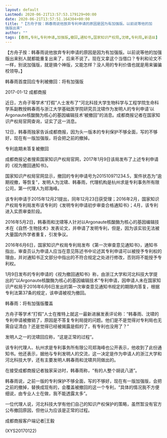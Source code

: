 ```yaml
---
layout: default
Lastmod: 2020-06-21T13:57:53.179129+00:00
date: 2020-06-21T13:57:51.164304+00:00
title: "【方舟子按：韩春雨说他放弃专利申请的原因是因为有加强版。以前说等他的加
强版出来"
author: ""
tags: [春雨,专利,专利申请,加强版,撤回,通知书,国家知识产权局,沈啸,专利局,新语丝]
---
```


【方舟子按：韩春雨说他放弃专利申请的原因是因为有加强版。以前说等他的加强版出来别人就都能重复出来了，后来不说了。现在又拿这个当借口？专利和论文不一样，别说加强版，就是搞个神版，又能怎样？没人用的专利价值也就是用来骗骗校领导。】

韩春雨首度回应专利被撤回：将有加强版

2017-01-12 成都商报

近日，方舟子等学术“打假”人士发布了“河北科技大学生物科学与工程学院生命科学系副教授韩春雨与浙江大学基础医学院研究员沈啸作为发明人的专利申请‘以Argonaute核酸酶为核心的基因编辑技术’被撤回”的消息。成都商报记者在国家知识产权局官网查询，证实了这一消息。

12日，韩春雨独家告诉成都商报，因为头一版本的专利保护不够全面，写的不够好，现在有一版加强版，将会把之前的撤掉。

专利逾期未答复被撤回

成都商报记者搜索国家知识产权局官网，2017年1月9日该局发布了上述专利申请的《视为撤回通知书》。

国家知识产权局官网显示，撤回的专利申请号为201510971234.5，案件状态为“逾期视撤，等恢复”，发明人为沈啸、韩春雨，代理机构是杭州求是专利事务所有限公司，第一代理人为郑海峰。

该专利申请于2015年12月21提出，同年12月23日获受理；2016年2月，国家知识产权局专利局发布该专利的《发明专利申请初步审查合格通知书》；4月，该专利进入实质审查阶段。

2016年5月2日，韩春雨和沈啸等人针对以Argonaute核酸酶为核心的基因编辑技术在《自然-生物技术》发表论文，并申请了发明专利，但是，因为该实验无法被大量国内外学者重复，引发争议。

2016年6月6日，国家知识产权局专利局发布《第一次审查意见通知书》，通知书指出，审查员认为申请人应当在意见陈述书中论述其专利申请可以被授予专利权的理由，并对通知书正文部分中指出的不符合规定之处进行修改，否则将不能授予专利权。

1月9日发布的专利申请的《视为撤回通知书》称，由浙江大学和河北科技大学提出的“以Argonaute核酸酶为核心的基因编辑技术”专利申请，因申请人未在国家知识产权局于2016年6月6日发出的第一次审查意见通知书规定的期限内答复，根据专利法第37条的规定，该申请被视为撤回。

韩春雨：将有加强版覆盖

方舟子等学术“打假”人士在推特上就这一最新进展发表评论称：“韩春雨、沈啸的专利申请被撤销了，原因是不答复专利局提的问题。他们是不是觉得对专利局也无需自证清白？还是觉得已经被揭露是假的了，有专利也没用了？”

发明人之一的沈啸回应称，“这是正常的过程”。

该专利代理人、杭州求是专利事务所有限公司郑海峰也公开表示，他收到了此份通知书。他还表示，据他与专利发明人的交流，这一决定是作为申请人的浙江大学和河北科技大学，还有主要发明人韩春雨和沈啸共同做出的。

在接受成都商报记者独家采访时，韩春雨称，“有的人整个胡说八道”。

韩春雨说，之前一版的专利保护不够全面，写的不够好，现在有一版加强版，会把之前的撤掉，替换成现有的，会覆盖被撤回的这一个专利，“具体的情况我不方便细说，由专业人士在做，我不能透露太多”。

一位代理人说，河北科技大学有他们自己的知识产权保护的策略，虽然暂没有官方公布撤回原因，但他认为应该是正常的过程。

成都商报客户端记者|王毅

(XYS20170122)

